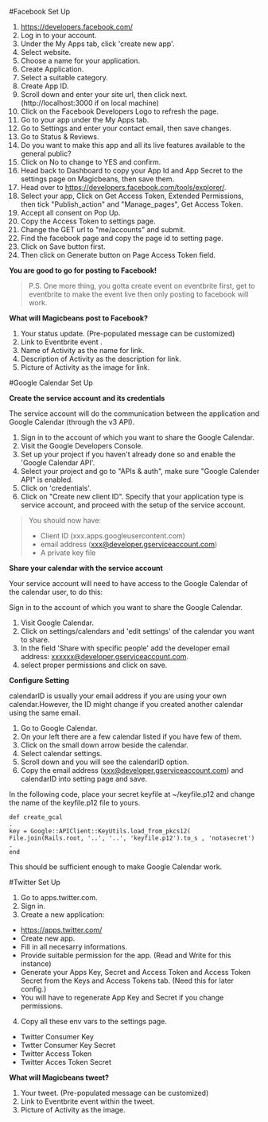 #Facebook Set Up

1. https://developers.facebook.com/
2. Log in to your account.
3. Under the My Apps tab, click 'create new app'.
4. Select website.
5. Choose a name for your application.
6. Create Application.
7. Select a suitable category.
8. Create App ID.
9. Scroll down and enter your site url, then click next. (http://localhost:3000 if on local machine)
10. Click on the Facebook Developers Logo to refresh the page.
11. Go to your app under the My Apps tab.
12. Go to Settings and enter your contact email, then save changes.
13. Go to Status & Reviews.
14. Do you want to make this app and all its live features available to the general public?
15. Click on No to change to YES and confirm.
16. Head back to Dashboard to copy your App Id and App Secret to the settings page on Magicbeans, then save them.
17. Head over to https://developers.facebook.com/tools/explorer/.
18. Select your app, Click on Get Access Token, Extended Permissions, then tick "Publish_action" and "Manage_pages", Get Access Token.
19. Accept all consent on Pop Up.
20. Copy the Access Token to settings page.
21. Change the GET url to "me/accounts" and submit.
22. Find the facebook page and copy the page id to setting page.
23. Click on Save button first.
24. Then click on Generate button on Page Access Token field.

**You are good to go for posting to Facebook!**

> P.S. One more thing, you gotta create event on eventbrite first, get to eventbrite to make the event live then only posting to facebook will work.

**What will Magicbeans post to Facebook?**
1. Your status update. (Pre-populated message can be customized)
2. Link to Eventbrite event .
3. Name of Activity as the name for link.
4. Description of Activity as the description for link.
5. Picture of Activity as the image for link.

#Google Calendar Set Up

**Create the service account and its credentials**

The service account will do the communication between the application and Google Calendar (through the v3 API).

1. Sign in to the account of which you want to share the Google Calendar.
2. Visit the Google Developers Console.
3. Set up your project if you haven't already done so and enable the 'Google Calendar API'.
4. Select your project and go to "APIs & auth", make sure "Google Calender API" is enabled.
5. Click on 'credentials'.
6. Click on "Create new client ID". Specify that your application type is service account, and proceed with the setup of the service account.

> You should now have:
>
> * Client ID (xxx.apps.googleusercontent.com)
> * email address (xxx@developer.gserviceaccount.com)
> * A private key file

**Share your calendar with the service account**

Your service account will need to have access to the Google Calendar of the calendar user, to do this:

Sign in to the account of which you want to share the Google Calendar.

1. Visit Google Calendar.
2. Click on settings/calendars and 'edit settings' of the calendar you want to share.
3. In the field 'Share with specific people' add the developer email address: xxxxxx@developer.gserviceaccount.com.
4. select proper permissions and click on save.

**Configure Setting**

calendarID is usually your email address if you are using your own calendar.However, the ID might change if you created another calendar using the same email.

1. Go to Google Calendar.
2. On your left there are a few calendar listed if you have few of them.
3. Click on the small down arrow beside the calendar.
4. Select calendar settings.
5. Scroll down and you will see the calendarID option.
6. Copy the email address (xxx@developer.gserviceaccount.com) and calendarID into setting page and save.

In the following code, place your secret keyfile at ~/keyfile.p12 and change the name of the keyfile.p12 file to yours.

````
def create_gcal
.
key = Google::APIClient::KeyUtils.load_from_pkcs12( File.join(Rails.root, '..', '..', 'keyfile.p12').to_s , 'notasecret')
.
end
````

This should be sufficient enough to make Google Calendar work.

#Twitter Set Up

1. Go to apps.twitter.com.
2. Sign in.
3. Create a new application:
 * https://apps.twitter.com/
 * Create new app.
 * Fill in all necesarry informations.
 * Provide suitable permission for the app. (Read and Write for this instance)
 * Generate your Apps Key, Secret and Access Token and Access Token Secret from the Keys and Access Tokens tab. (Need this for later config.)
 * You will have to regenerate App Key and Secret if you change permissions.
4. Copy all these env vars to the settings page.
 * Twitter Consumer Key
 * Twtter Consumer Key Secret
 * Twitter Access Token
 * Twitter Acces Token Secret

**What will Magicbeans tweet?**
1. Your tweet. (Pre-populated message can be customized)
2. Link to Eventbrite event within the tweet. 
3. Picture of Activity as the image.